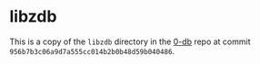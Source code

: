 # libzdb

This is a copy of the `libzdb` directory in the [0-db](https://github.com/threefoldtech/0-db) repo
at commit `956b7b3c06a9d7a555cc014b2b0b48d59b040486`.
